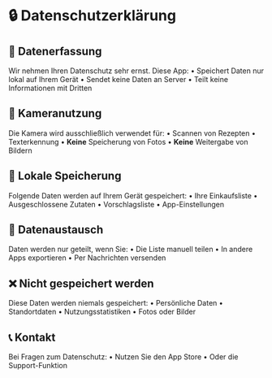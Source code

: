 # **🔒 Datenschutzerklärung**

## **📱 Datenerfassung**

Wir nehmen Ihren Datenschutz sehr ernst. Diese App:
• Speichert Daten nur lokal auf Ihrem Gerät
• Sendet keine Daten an Server
• Teilt keine Informationen mit Dritten

## **📸 Kameranutzung**

Die Kamera wird ausschließlich verwendet für:
• Scannen von Rezepten
• Texterkennung
• **Keine** Speicherung von Fotos
• **Keine** Weitergabe von Bildern

## **💾 Lokale Speicherung**

Folgende Daten werden auf Ihrem Gerät gespeichert:
• Ihre Einkaufsliste
• Ausgeschlossene Zutaten
• Vorschlagsliste
• App-Einstellungen

## **🔄 Datenaustausch**

Daten werden nur geteilt, wenn Sie:
• Die Liste manuell teilen
• In andere Apps exportieren
• Per Nachrichten versenden

## **❌ Nicht gespeichert werden**

Diese Daten werden niemals gespeichert:
• Persönliche Daten
• Standortdaten
• Nutzungsstatistiken
• Fotos oder Bilder

## **📞 Kontakt**

Bei Fragen zum Datenschutz:
• Nutzen Sie den App Store
• Oder die Support-Funktion
